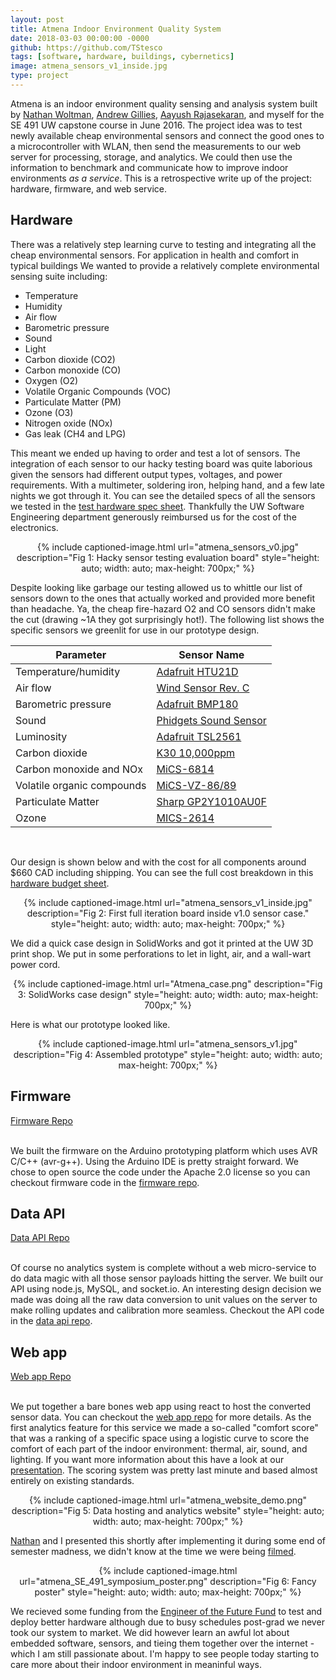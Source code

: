 ```yaml
---
layout: post
title: Atmena Indoor Environment Quality System
date: 2018-03-03 00:00:00 -0000
github: https://github.com/TStesco
tags: [software, hardware, buildings, cybernetics]
image: atmena_sensors_v1_inside.jpg
type: project
---
```

Atmena is an indoor environment quality sensing and analysis system built by [Nathan Woltman][Nathan], [Andrew Gillies][Andrew], [Aayush Rajasekaran][Aayush], and myself for the SE 491 UW capstone course in June 2016. The project idea was to test newly available cheap environmental sensors and connect the good ones to a microcontroller with WLAN, then send the measurements to our web server for processing, storage, and analytics. We could then use the information to benchmark and communicate how to improve indoor environments _as a service_. This is a retrospective write up of the project: hardware, firmware, and web service.

## Hardware

There was a relatively step learning curve to testing and integrating all the cheap environmental sensors. For application in health and comfort in typical buildings We wanted to provide a relatively complete environmental sensing suite including:

* Temperature
* Humidity
* Air flow
* Barometric pressure
* Sound
* Light
* Carbon dioxide (CO2)
* Carbon monoxide (CO)
* Oxygen (O2)
* Volatile Organic Compounds (VOC)
* Particulate Matter (PM)
* Ozone (O3)
* Nitrogen oxide (NOx)
* Gas leak (CH4 and LPG)

This meant we ended up having to order and test a lot of sensors. The integration of each sensor to our hacky testing board was quite laborious given the sensors had different output types, voltages, and power requirements. With a multimeter, soldering iron, helping hand, and a few late nights we got through it. You can see the detailed specs of all the sensors we tested in the [test hardware spec sheet][Atmena_Test_Hardware_Specs]. Thankfully the UW Software Engineering department generously reimbursed us for the cost of the electronics.

<div style="text-align: center;">
{% include captioned-image.html url="atmena_sensors_v0.jpg" description="Fig 1: Hacky sensor testing evaluation board" style="height: auto; width: auto; max-height: 700px;" %}
</div>

Despite looking like garbage our testing allowed us to whittle our list of sensors down to the ones that actually worked and provided more benefit than headache. Ya, the cheap fire-hazard  O2 and CO sensors didn't make the cut (drawing ~1A they got surprisingly hot!). The following list shows the specific sensors we greenlit for use in our prototype design. 


| Parameter | Sensor Name |
| --- | --- |
| Temperature/humidity | [Adafruit HTU21D][AdaHTU21D] |
| Air flow | [Wind Sensor Rev. C][wind_sensor] |
| Barometric pressure | [Adafruit BMP180][barometer] |
| Sound | [Phidgets Sound Sensor][sound_sensor] |
| Luminosity | [Adafruit TSL2561][AdaTSL2561] |
| Carbon dioxide | [K30 10,000ppm][k30] |
| Carbon monoxide and NOx| [MiCS-6814][gas_multi] |
| Volatile organic compounds | [MiCS-VZ-86/89][MiCS-VZ-86_89]|
| Particulate Matter | [Sharp GP2Y1010AU0F][Sharp_GP2Y1010AU0F]|
| Ozone | [MICS-2614][MICS-2614] |

<br>

Our design is shown below and with the cost for all components around $660 CAD including shipping. You can see the full cost breakdown in this [hardware budget sheet][Atmena_Hardware_Cost_v1].

<div style="text-align: center;">
{% include captioned-image.html url="atmena_sensors_v1_inside.jpg" description="Fig 2: First full iteration board inside v1.0 sensor case." style="height: auto; width: auto; max-height: 700px;" %}
</div>

We did a quick case design in SolidWorks and got it printed at the UW 3D print shop. We put in some perforations to let in light, air, and a wall-wart power cord.

<div style="text-align: center;">
{% include captioned-image.html url="Atmena_case.png" description="Fig 3: SolidWorks case design" style="height: auto; width: auto; max-height: 700px;" %}
</div>

Here is what our prototype looked like.

<div style="text-align: center;">
{% include captioned-image.html url="atmena_sensors_v1.jpg" description="Fig 4: Assembled prototype" style="height: auto; width: auto; max-height: 700px;" %}
</div>

## Firmware
<div class="page-links">
<a class="btn btn-secondary" href="https://github.com/TStesco/IEQ-firmware">Firmware Repo</a>
</div>
<br>

We built the firmware on the Arduino prototyping platform which uses AVR C/C++ (avr-g++). Using the Arduino IDE is pretty straight forward. We chose to open source the code under the Apache 2.0 license so you can checkout firmware code in the [firmware repo][firmware-repo].

## Data API
<div class="page-links">
<a class="btn btn-secondary" href="https://github.com/TStesco/IEQ-data-api">Data API Repo</a>
</div>
<br>

Of course no analytics system is complete without a web micro-service to do data magic with all those sensor  payloads hitting the server. We built our API using node.js, MySQL, and socket.io. An interesting design decision we made was doing all the raw data conversion to unit values on the server to make rolling updates and calibration more seamless. Checkout the API code in the [data api repo][data-api-repo].

## Web app
<div class="page-links">
<a class="btn btn-secondary" href="https://github.com/TStesco/IEQ-web-app">Web app Repo</a>
</div>
<br>

We put together a bare bones web app using react to host the converted sensor data. You can checkout the [web app repo][web-app-repo] for more details. As the first analytics feature for this service we made a so-called "comfort score" that was a ranking of a specific space using a logistic curve to score the comfort of each part of the indoor environment: thermal, air, sound, and lighting. If you want more information about this have a look at our [presentation][presentation]. The scoring system was pretty last minute and based almost entirely on existing standards.

<div style="text-align: center;">
{% include captioned-image.html url="atmena_website_demo.png" description="Fig 5: Data hosting and analytics website" style="height: auto; width: auto; max-height: 700px;" %}
</div>

[Nathan][Nathan] and I presented this shortly after implementing it during some end of semester madness, we didn't know at the time we were being [filmed][video].

<div style="text-align: center;">
{% include captioned-image.html url="atmena_SE_491_symposium_poster.png" description="Fig 6: Fancy poster" style="height: auto; width: auto; max-height: 700px;" %}
</div>

We recieved some funding from the [Engineer of the Future Fund][eng_trust] to test and deploy better hardware although due to busy schedules post-grad we never took our system to market. We did however learn an awful lot about embedded software, sensors, and tieing them together over the internet - which I am still passionate about. I'm happy to see people today starting to care more about their indoor environment in meaninful ways.


[Aayush]: https://www.collinsdictionary.com/dictionary/english/snazziest
[Andrew]: http://www.dictionary.com/browse/snazzy
[Nathan]: https://www.linkedin.com/in/nathanwoltman/
[Atmena_Test_Hardware_Specs]: https://drive.google.com/open?id=1YJKtf_jAYaNDfUoqoyyPnKs6_yJytHAj1Hm8VMwupms
[Atmena_Hardware_Cost_v1]: https://drive.google.com/open?id=1Jo_asX08Kf-6O257cMALV113JxQAkhwK9KC1dQ3DEPA
[video]: https://www.youtube.com/watch?v=Mk-zCwmBx0Y&index=14&list=PLRqQHlx1JrKzbsgF6DaRSHzECsmkHI_i6
[presentation]: https://drive.google.com/open?id=1N_x6zPVfMs_4S7p16iuxsmsBSp5xF5yKJgJ7vAKGiOM
[firmware-repo]: https://github.com/TStesco/IEQ-firmware
[data-api-repo]: https://github.com/TStesco/IEQ-data-api
[web-app-repo]: https://github.com/TStesco/IEQ-web-app
[AdaHTU21D]: https://www.adafruit.com/product/1899
[AdaTSL2561]:https://www.adafruit.com/product/439
[wind_sensor]: https://moderndevice.com/product/wind-sensor/
[barometer]:https://www.adafruit.com/product/1603
[sound_sensor]:https://www.robotshop.com/ca/en/phidgets-sound-sensor.html
[gas_multi]: https://www.robotshop.com/ca/en/grove-multichannel-gas-sensor.html
[k30]: https://www.co2meter.com/products/k-30-co2-sensor-module
[MICS-2614]: https://aqicn.org/air/view/sensor/spec/o3.sgx-mics2614.pdf
[Sharp_GP2Y1010AU0F]: https://www.robotshop.com/ca/en/dust-sensor.html
[MiCS-VZ-86_89]: https://www.cdiweb.com/datasheets/e2v/Datasheet%20MiCS-VZ-86%20and%20VZ-89%20rev%203.pdf
[eng_trust]: https://uwaterloo.ca/engineering/entrepreneurship/funding/engineer-future-trust